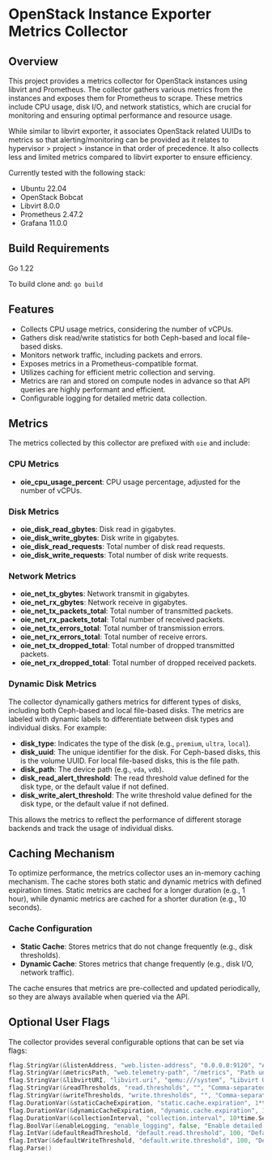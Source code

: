 # OpenStack Instance Exporter Metrics Collector

## Overview

This project provides a metrics collector for OpenStack instances using libvirt and Prometheus. The collector gathers various metrics from the instances and exposes them for Prometheus to scrape. These metrics include CPU usage, disk I/O, and network statistics, which are crucial for monitoring and ensuring optimal performance and resource usage.

While similar to libvirt exporter, it associates OpenStack related UUIDs to metrics so that alerting/monitoring can be provided as it relates to hypervisor > project > instance in that order of precedence. It also collects less and limited metrics compared to libvirt exporter to ensure efficiency. 

Currently tested with the following stack:

- Ubuntu 22.04
- OpenStack Bobcat
- Libvirt 8.0.0
- Prometheus 2.47.2
- Grafana 11.0.0

## Build Requirements

Go 1.22

To build clone and: `go build`

## Features

- Collects CPU usage metrics, considering the number of vCPUs.
- Gathers disk read/write statistics for both Ceph-based and local file-based disks.
- Monitors network traffic, including packets and errors.
- Exposes metrics in a Prometheus-compatible format.
- Utilizes caching for efficient metric collection and serving.
- Metrics are ran and stored on compute nodes in advance so that API queries are highly performant and efficient.
- Configurable logging for detailed metric data collection.

## Metrics

The metrics collected by this collector are prefixed with `oie` and include:

### CPU Metrics

- **oie_cpu_usage_percent**: CPU usage percentage, adjusted for the number of vCPUs.

### Disk Metrics

- **oie_disk_read_gbytes**: Disk read in gigabytes.
- **oie_disk_write_gbytes**: Disk write in gigabytes.
- **oie_disk_read_requests**: Total number of disk read requests.
- **oie_disk_write_requests**: Total number of disk write requests.

### Network Metrics

- **oie_net_tx_gbytes**: Network transmit in gigabytes.
- **oie_net_rx_gbytes**: Network receive in gigabytes.
- **oie_net_tx_packets_total**: Total number of transmitted packets.
- **oie_net_rx_packets_total**: Total number of received packets.
- **oie_net_tx_errors_total**: Total number of transmission errors.
- **oie_net_rx_errors_total**: Total number of receive errors.
- **oie_net_tx_dropped_total**: Total number of dropped transmitted packets.
- **oie_net_rx_dropped_total**: Total number of dropped received packets.

### Dynamic Disk Metrics

The collector dynamically gathers metrics for different types of disks, including both Ceph-based and local file-based disks. The metrics are labeled with dynamic labels to differentiate between disk types and individual disks. For example:

- **disk_type**: Indicates the type of the disk (e.g., `premium`, `ultra`, `local`).
- **disk_uuid**: The unique identifier for the disk. For Ceph-based disks, this is the volume UUID. For local file-based disks, this is the file path.
- **disk_path**: The device path (e.g., `vda`, `vdb`).
- **disk_read_alert_threshold**: The read threshold value defined for the disk type, or the default value if not defined.
- **disk_write_alert_threshold**: The write threshold value defined for the disk type, or the default value if not defined.

This allows the metrics to reflect the performance of different storage backends and track the usage of individual disks.

## Caching Mechanism

To optimize performance, the metrics collector uses an in-memory caching mechanism. The cache stores both static and dynamic metrics with defined expiration times. Static metrics are cached for a longer duration (e.g., 1 hour), while dynamic metrics are cached for a shorter duration (e.g., 10 seconds).

### Cache Configuration

- **Static Cache**: Stores metrics that do not change frequently (e.g., disk thresholds).
- **Dynamic Cache**: Stores metrics that change frequently (e.g., disk I/O, network traffic).

The cache ensures that metrics are pre-collected and updated periodically, so they are always available when queried via the API.

## Optional User Flags

The collector provides several configurable options that can be set via flags:

```go
flag.StringVar(&listenAddress, "web.listen-address", "0.0.0.0:9120", "Address to listen on for web interface and telemetry.")
flag.StringVar(&metricsPath, "web.telemetry-path", "/metrics", "Path under which to expose metrics.")
flag.StringVar(&libvirtURI, "libvirt.uri", "qemu:///system", "Libvirt URI from which to extract metrics.")
flag.StringVar(&readThresholds, "read.thresholds", "", "Comma-separated list of read thresholds. eg -read.thresholds='default:500'")
flag.StringVar(&writeThresholds, "write.thresholds", "", "Comma-separated list of write thresholds. eg -write.thresholds='default:500'")
flag.DurationVar(&staticCacheExpiration, "static.cache.expiration", 1*time.Hour, "Expiration duration for the cache of static values")
flag.DurationVar(&dynamicCacheExpiration, "dynamic.cache.expiration", 10*time.Second, "Expiration duration for the cache of dynamic values")
flag.DurationVar(&collectionInterval, "collection.interval", 10*time.Second, "Interval at which to collect metrics in the background")
flag.BoolVar(&enableLogging, "enable_logging", false, "Enable detailed logging of metrics data")
flag.IntVar(&defaultReadThreshold, "default.read.threshold", 100, "Default read threshold if none provided")
flag.IntVar(&defaultWriteThreshold, "default.write.threshold", 100, "Default write threshold if none provided")
flag.Parse()
